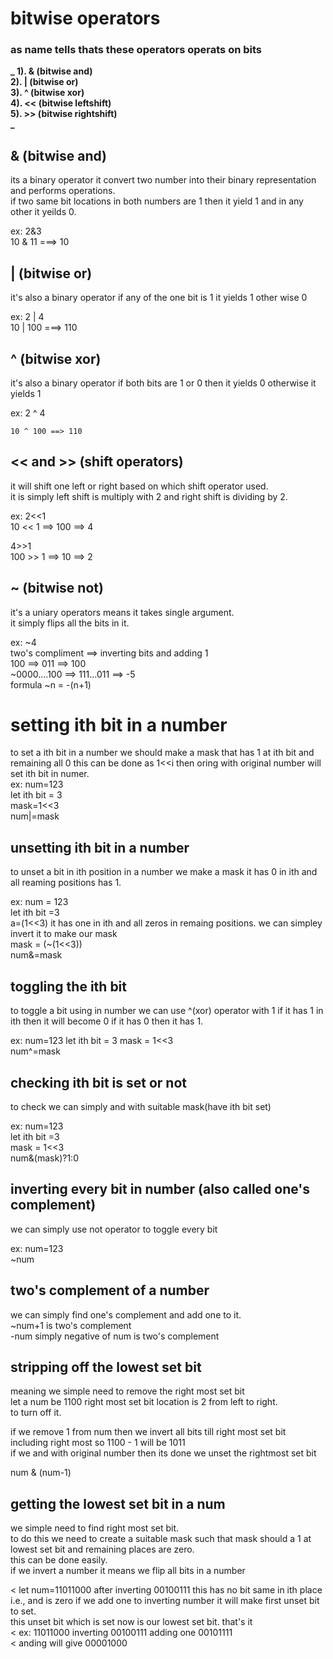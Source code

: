 # bitwise operators

### as name tells thats these operators operats on bits
**_
1). & (bitwise and)  
2). | (bitwise or)  
3). ^ (bitwise xor)  
4). << (bitwise leftshift)  
5). >> (bitwise rightshift)  
_**

## & (bitwise and)  

its a binary operator it convert two number into their binary representation and performs operations.  
if two same bit locations in both numbers are 1 then it yield 1 and in any other it yeilds 0.  

ex: 2&3  
   10 & 11 ===> 10  

## | (bitwise or)  

it's also a binary operator if any of the one bit is 1 it yields 1 other wise 0  

ex: 2 | 4  
    10 | 100 ===> 110  

## ^ (bitwise xor)  
it's also a binary operator if both bits are 1 or 0 then it yields 0 otherwise it yields 1  

ex: 2 ^ 4  
    
    10 ^ 100 ==> 110  


## \<\< and \>\> (shift operators)  

it will shift one left or right based on which shift operator used.  
it is simply left shift is multiply with 2 and right shift is dividing by 2.  

ex: 2<<1  
   10 << 1 ==> 100 ==> 4  
    
   4>>1  
   100 >> 1 ==> 10 ==> 2  


## ~ (bitwise not)  

it's a uniary operators means it takes single argument.  
it simply flips all the bits in it.  

ex: ~4  
	two's compliment ==> inverting bits and adding 1  
	100 ==> 011 ==> 100  
    ~0000....100 ==> 111...011 ==> -5   
	formula ~n = -(n+1)  


# setting ith bit in a number  

to set a ith bit in a number we should make a mask that has 1 at ith bit and remaining all 0 this can be done as 1\<\<i then oring with original number will set ith bit in numer.  
ex: num=123  
let ith bit = 3  
mask=1<<3  
num|=mask  

## unsetting ith bit in a number   

to unset a bit in ith position in a number we make a mask it has 0 in ith and all reaming positions has 1.  

ex: num = 123  
let ith bit =3  
a=(1<<3) it has one in ith and all zeros in remaing positions. we can simpley invert it to make our mask  
mask = (~(1<<3))  
num&=mask  


## toggling the ith bit  

to toggle a bit using in number we can use ^(xor) operator with 1 if it has 1 in ith then it will become 0 if it has 0 then it has 1.  

ex: num=123
let ith bit = 3
mask = 1<<3  
num^=mask  

## checking ith bit is set or not   

to check we can simply and with suitable mask(have ith bit set)  

ex: num=123  
let ith bit =3  
mask = 1<<3  
num&(mask)?1:0  

## inverting every bit in number (also called one's complement)   

we can simply use not operator to toggle every bit  

ex: num=123  
~num  

## two's complement of a number  

we can simply find one's complement and add one to it.  
~num+1 is two's complement  
-num simply negative of num is two's complement  


## stripping off the lowest set bit  
meaning we simple need to remove the right most set bit  
let a num be 1100 right most set bit location is 2 from left to right.  
to turn off it.  

if we remove 1 from num then we invert all bits till right most set bit including right most
so 1100 - 1 will be 1011  
if we and with original number then its done we unset the rightmost set bit

num & (num-1)   

## getting the lowest set bit in a num  

we simple need to find right most set bit.  
to do this we need to create a suitable mask such that mask should a 1 at lowest set bit and remaining places are zero.   
this can be done easily.  
if we invert a number it means we flip all bits in a number  

< let num=11011000 after inverting 00100111 this has no bit same in ith place i.e., and is zero if we add one to inverting number it will make first unset bit to set.  
this unset bit which is set now is our lowest set bit.
that's it  
< ex: 11011000 inverting 00100111 adding one 00101111  
< anding will give 00001000  






